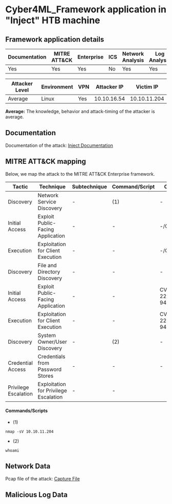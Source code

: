 # Cyber4ML_Framework application in "Inject" HTB machine

## Framework application details

|Documentation|MITRE ATT&CK|Enterprise|ICS|Network Analysis|Log Analysis|
|-|-|-|-|-|-|
|Yes|Yes|Yes|No|Yes|Yes|

|Attacker Level|Environment|VPN|Attacker IP|Victim IP|
|-|-|-|-|-|
|Average|Linux|Yes|10.10.16.54|10.10.11.204|

**Average:** The knowledge, behavior and attack-timing of the attacker is average.

## Documentation

Documentation of the attack: [Inject Documentation](https://github.com/stevendamianakis/HackTheBox_Writeups/blob/main/Machines/Inject/README.MD)

## MITRE ATT&CK mapping

Below, we map the attack to the MITRE ATT&CK Enterprise framework.

| Tactic | Technique | Subtechnique | Command/Script | CVE/CWE |
| - | - | - | - | - |
| Discovery | Network Service Discovery | - | (1) | - |
| Initial Access | Exploit Public-Facing Application | - | - | -/CWE-98 |
| Execution | Exploitation for Client Execution | - | - | -/CWE-98 |
| Discovery | File and Directory Discovery | - | - | - |
| Initial Access | Exploit Public-Facing Application | - | - | CVE-2022-22963/CWE-94 |
| Execution | Exploitation for Client Execution | - | - | CVE-2022-22963/CWE-94 |
| Discovery | System Owner/User Discovery | - | (2) | - |
| Credential Access | Credentials from Password Stores | - | - | - |
| Privilege Escalation | Exploitation for Privilege Escalation | - | - |

#### Commands/Scripts
- (1)
```
nmap -sV 10.10.11.204
```

- (2)
```
whoami
```

## Network Data

Pcap file of the attack: [Capture File](https://github.com/stevendamianakis/Cyber4ML_Framework/blob/main/HackTheBox/Inject/attack_capture.pcapng)

## Malicious Log Data
